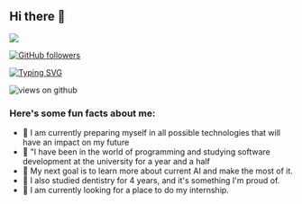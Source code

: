 ## Hi there 👋

<img src="https://profile-counter.glitch.me/Ahmad-shaikh575/count.svg">

[![GitHub followers](https://img.shields.io/github/followers/Ahmad-shaikh575.svg?style=social&label=Followers)](https://github.com/Ahmad-shaikh575?tab=followers)

[![Typing SVG](https://readme-typing-svg.herokuapp.com?font=Architects+Daughter&color=7AF79A&size=30&lines=Hey!+It's+Alejandro!;I'm+a+Estudent+Software+Developer...;And+I'm+a+proud+Mexican+Poblano)](https://git.io/typing-svg)

<img src="https://komarev.com/ghpvc/?username=Ahmad-shaikh575&label=Views&color=brightgreen&style=flat-square" alt="views on github" />

<h3> Here's some fun facts about me: </h3>

- 🔭 I am currently preparing myself in all possible technologies that will have an impact on my future
- 🌱 "I have been in the world of programming and studying software development at the university for a year and a half
- 👯 My next goal is to learn more about current AI and make the most of it.
- 🤔 I also studied dentistry for 4 years, and it's something I'm proud of.
- 💬 I am currently looking for a place to do my internship.
